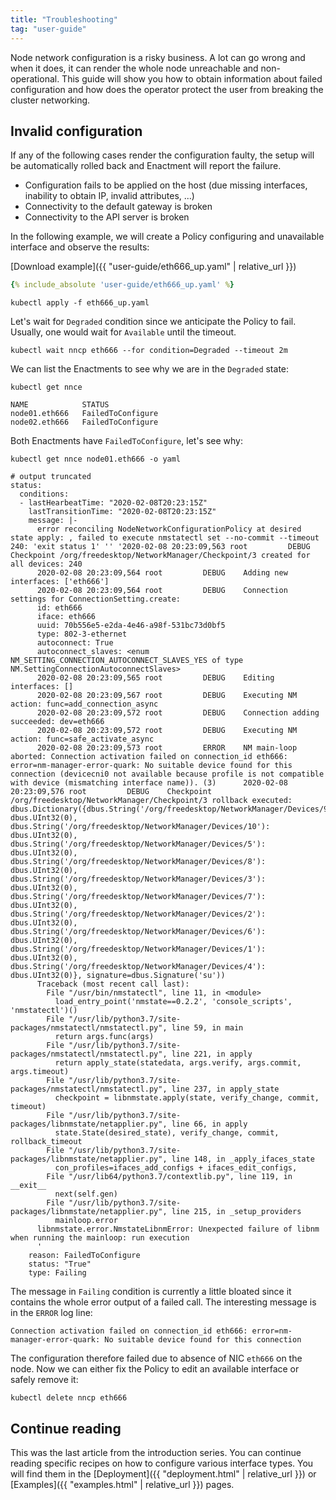 ```yaml
---
title: "Troubleshooting"
tag: "user-guide"
---
```


Node network configuration is a risky business. A lot can go wrong and when it
does, it can render the whole node unreachable and non-operational. This guide
will show you how to obtain information about failed configuration and how does
the operator protect the user from breaking the cluster networking.

## Invalid configuration

If any of the following cases render the configuration faulty, the setup will be
automatically rolled back and Enactment will report the failure.

* Configuration fails to be applied on the host (due missing interfaces, inability to obtain IP, invalid attributes, ...)
* Connectivity to the default gateway is broken
* Connectivity to the API server is broken

In the following example, we will create a Policy configuring and unavailable
interface and observe the results:

<!-- When updating following example, don't forget to update respective attached file -->

[Download example]({{ "user-guide/eth666_up.yaml" | relative_url }})

```yaml
{% include_absolute 'user-guide/eth666_up.yaml' %}
```

```shell
kubectl apply -f eth666_up.yaml
```

Let's wait for `Degraded` condition since we anticipate the Policy to fail.
Usually, one would wait for `Available` until the timeout.

```shell
kubectl wait nncp eth666 --for condition=Degraded --timeout 2m
```

We can list the Enactments to see why we are in the `Degraded` state:

```shell
kubectl get nnce
```

```
NAME            STATUS
node01.eth666   FailedToConfigure
node02.eth666   FailedToConfigure
```

Both Enactments have `FailedToConfigure`, let's see why:

```shell
kubectl get nnce node01.eth666 -o yaml
```

```
# output truncated
status:
  conditions:
  - lastHearbeatTime: "2020-02-08T20:23:15Z"
    lastTransitionTime: "2020-02-08T20:23:15Z"
    message: |-
      error reconciling NodeNetworkConfigurationPolicy at desired state apply: , failed to execute nmstatectl set --no-commit --timeout 240: 'exit status 1' '' '2020-02-08 20:23:09,563 root         DEBUG    Checkpoint /org/freedesktop/NetworkManager/Checkpoint/3 created for all devices: 240
      2020-02-08 20:23:09,564 root         DEBUG    Adding new interfaces: ['eth666']
      2020-02-08 20:23:09,564 root         DEBUG    Connection settings for ConnectionSetting.create:
      id: eth666
      iface: eth666
      uuid: 70b556e5-e2da-4e46-a98f-531bc73d0bf5
      type: 802-3-ethernet
      autoconnect: True
      autoconnect_slaves: <enum NM_SETTING_CONNECTION_AUTOCONNECT_SLAVES_YES of type NM.SettingConnectionAutoconnectSlaves>
      2020-02-08 20:23:09,565 root         DEBUG    Editing interfaces: []
      2020-02-08 20:23:09,567 root         DEBUG    Executing NM action: func=add_connection_async
      2020-02-08 20:23:09,572 root         DEBUG    Connection adding succeeded: dev=eth666
      2020-02-08 20:23:09,572 root         DEBUG    Executing NM action: func=safe_activate_async
      2020-02-08 20:23:09,573 root         ERROR    NM main-loop aborted: Connection activation failed on connection_id eth666: error=nm-manager-error-quark: No suitable device found for this connection (devicecni0 not available because profile is not compatible with device (mismatching interface name)). (3)      2020-02-08 20:23:09,576 root         DEBUG    Checkpoint /org/freedesktop/NetworkManager/Checkpoint/3 rollback executed: dbus.Dictionary({dbus.String('/org/freedesktop/NetworkManager/Devices/9'): dbus.UInt32(0), dbus.String('/org/freedesktop/NetworkManager/Devices/10'): dbus.UInt32(0), dbus.String('/org/freedesktop/NetworkManager/Devices/5'): dbus.UInt32(0), dbus.String('/org/freedesktop/NetworkManager/Devices/8'): dbus.UInt32(0), dbus.String('/org/freedesktop/NetworkManager/Devices/3'): dbus.UInt32(0), dbus.String('/org/freedesktop/NetworkManager/Devices/7'): dbus.UInt32(0), dbus.String('/org/freedesktop/NetworkManager/Devices/2'): dbus.UInt32(0), dbus.String('/org/freedesktop/NetworkManager/Devices/6'): dbus.UInt32(0), dbus.String('/org/freedesktop/NetworkManager/Devices/1'): dbus.UInt32(0), dbus.String('/org/freedesktop/NetworkManager/Devices/4'): dbus.UInt32(0)}, signature=dbus.Signature('su'))
      Traceback (most recent call last):
        File "/usr/bin/nmstatectl", line 11, in <module>
          load_entry_point('nmstate==0.2.2', 'console_scripts', 'nmstatectl')()
        File "/usr/lib/python3.7/site-packages/nmstatectl/nmstatectl.py", line 59, in main
          return args.func(args)
        File "/usr/lib/python3.7/site-packages/nmstatectl/nmstatectl.py", line 221, in apply
          return apply_state(statedata, args.verify, args.commit, args.timeout)
        File "/usr/lib/python3.7/site-packages/nmstatectl/nmstatectl.py", line 237, in apply_state
          checkpoint = libnmstate.apply(state, verify_change, commit, timeout)
        File "/usr/lib/python3.7/site-packages/libnmstate/netapplier.py", line 66, in apply
          state.State(desired_state), verify_change, commit, rollback_timeout
        File "/usr/lib/python3.7/site-packages/libnmstate/netapplier.py", line 148, in _apply_ifaces_state
          con_profiles=ifaces_add_configs + ifaces_edit_configs,
        File "/usr/lib64/python3.7/contextlib.py", line 119, in __exit__
          next(self.gen)
        File "/usr/lib/python3.7/site-packages/libnmstate/netapplier.py", line 215, in _setup_providers
          mainloop.error
      libnmstate.error.NmstateLibnmError: Unexpected failure of libnm when running the mainloop: run execution
      '
    reason: FailedToConfigure
    status: "True"
    type: Failing
```

The message in `Failing` condition is currently a little bloated since it
contains the whole error output of a failed call. The interesting message is in
the `ERROR` log line:

```
Connection activation failed on connection_id eth666: error=nm-manager-error-quark: No suitable device found for this connection
```

The configuration therefore failed due to absence of NIC `eth666` on the node.
Now we can either fix the Policy to edit an available interface or safely remove
it:

```
kubectl delete nncp eth666
```

## Continue reading

This was the last article from the introduction series. You can continue reading
specific recipes on how to configure various interface types. You will find them
in the [Deployment]({{ "deployment.html" | relative_url }}) or [Examples]({{ "examples.html" | relative_url }}) pages.
